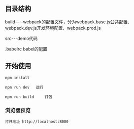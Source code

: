 ## 目录结构

build----webpack的配置文件，分为webpack.base.js公共配置、webpack.dev.js开发环境配置、webpack.prod.js

src---demo代码

.babelrc  babel的配置

## 开始使用

```
npm install
```

```
npm run dev   运行
```

```
npm run build     打包
```

### 浏览器预览

    打开地址 http://localhost:8080


​	